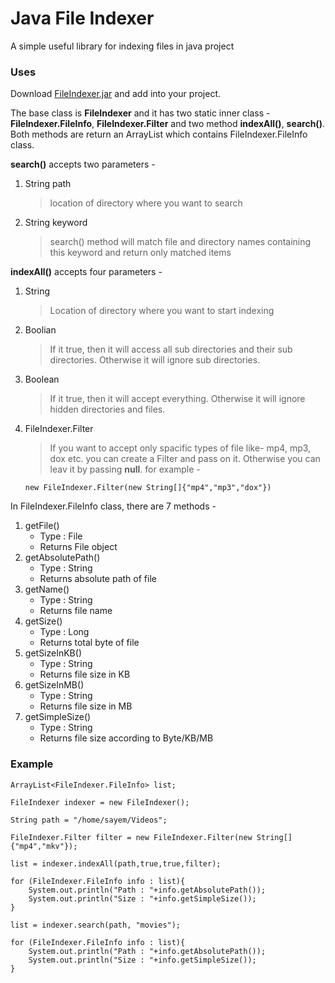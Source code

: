 # Java File Indexer
A simple useful library for indexing files in java project
### Uses
Download [FileIndexer.jar](https://github.com/sajjad-amin/Java-File-Indexer/raw/master/out/artifacts/FileIndexer.jar) and add into your project.

The base class is **FileIndexer** and it has two static inner class - **FileIndexer.FileInfo**, **FileIndexer.Filter** and two method **indexAll()**, **search()**.
Both methods are return an ArrayList which contains FileIndexer.FileInfo class.

**search()** accepts two parameters -
1. String path
    > location of directory where you want to search
2. String keyword
    > search() method will match file and directory names containing this keyword and return only matched items

**indexAll()** accepts four parameters -
1. String
    > Location of directory where you want to start indexing
2. Boolian
    > If it true, then it will access all sub directories and their sub directories. Otherwise it will ignore sub directories.
3. Boolean
    > If it true, then it will accept everything. Otherwise it will ignore hidden directories and files.
4. FileIndexer.Filter
    > If you want to accept only spacific types of file like- mp4, mp3, dox etc. you can create a Filter and pass on it. Otherwise you can leav it by passing **null**. for example -
    
    ```
    new FileIndexer.Filter(new String[]{"mp4","mp3","dox"})
    ```

In FileIndexer.FileInfo class, there are 7 methods -
1. getFile()
    - Type : File
    - Returns File object
2. getAbsolutePath()
    - Type : String
    - Returns absolute path of file
3. getName()
    - Type : String
    - Returns file name
4. getSize()
    - Type : Long
    - Returns total byte of file
5. getSizeInKB()
    - Type : String
    - Returns file size in KB
6. getSizeInMB()
    - Type : String
    - Returns file size in MB
7. getSimpleSize()
    - Type : String
    - Returns file size according to Byte/KB/MB

### Example
```
ArrayList<FileIndexer.FileInfo> list;

FileIndexer indexer = new FileIndexer();

String path = "/home/sayem/Videos";

FileIndexer.Filter filter = new FileIndexer.Filter(new String[]{"mp4","mkv"});

list = indexer.indexAll(path,true,true,filter);

for (FileIndexer.FileInfo info : list){
    System.out.println("Path : "+info.getAbsolutePath());
    System.out.println("Size : "+info.getSimpleSize());
}

list = indexer.search(path, "movies");

for (FileIndexer.FileInfo info : list){
    System.out.println("Path : "+info.getAbsolutePath());
    System.out.println("Size : "+info.getSimpleSize());
}
```
